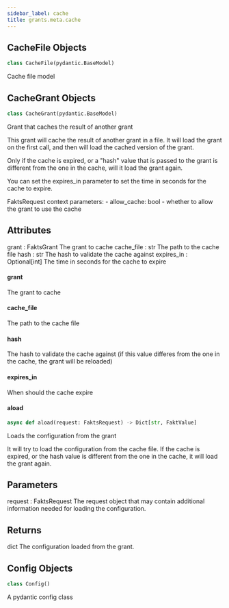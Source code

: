 ```yaml
---
sidebar_label: cache
title: grants.meta.cache
---
```


## CacheFile Objects

```python
class CacheFile(pydantic.BaseModel)
```

Cache file model

## CacheGrant Objects

```python
class CacheGrant(pydantic.BaseModel)
```

Grant that caches the result of another grant

This grant will cache the result of another grant in a file.
It will load the grant on the first call, and then will load
the cached version of the grant.

Only if the cache is expired, or a &quot;hash&quot; value that is passed
to the grant is different from the one in the cache, will it
load the grant again.

You can set the expires_in parameter to set the time in seconds
for the cache to expire.

FaktsRequest context parameters:
    - allow_cache: bool - whether to allow the grant to use the cache


Attributes
----------
grant : FaktsGrant
    The grant to cache
cache_file : str
    The path to the cache file
hash : str
    The hash to validate the cache against
expires_in : Optional[int]
    The time in seconds for the cache to expire

#### grant

The grant to cache

#### cache\_file

The path to the cache file

#### hash

The hash to validate the cache against (if this value differes from the one in the cache, the grant will be reloaded)

#### expires\_in

When should the cache expire

#### aload

```python
async def aload(request: FaktsRequest) -> Dict[str, FaktValue]
```

Loads the configuration from the grant

It will try to load the configuration from the cache file.
If the cache is expired, or the hash value is different from
the one in the cache, it will load the grant again.

Parameters
----------
request : FaktsRequest
    The request object that may contain additional information needed for loading the configuration.

Returns
-------
dict
    The configuration loaded from the grant.

## Config Objects

```python
class Config()
```

A pydantic config class

